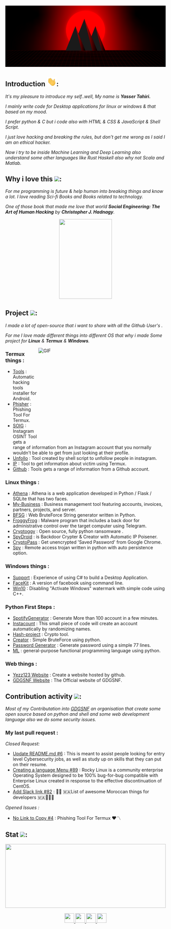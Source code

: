 <p align="center"> 
    <img src="https://github.com/yezz123/yezz123/blob/master/img/Cover.png">
</p>

## Introduction <img src="https://raw.githubusercontent.com/ABSphreak/ABSphreak/master/gifs/Hi.gif" width="30px">:

<i>It's my pleasure to introduce my self..well, My name is <b>Yasser Tahiri. </b>

I mainly write code for Desktop applications for linux or windows & that based on my mood.

I prefer python & C but i code also with HTML & CSS & JavaScript & Shell Script.

I just love hacking and breaking the rules, but don’t get me wrong as I said I am an ethical hacker.

Now i try to be inside Machine Learning and Deep Learning also understand some other languages like Rust Haskell also why not Scala and Matlab.</i>

## Why i love this <img src="https://media.giphy.com/media/LpDmM2wSt6Hm5fKJVa/giphy.gif" width="30px">:

<i>For me programming is future & help human into breaking things and know a lot.
I love reading Sci-fi Books and Books related to technology.

One of those book that made me love that world <b>Social Engineering: The Art of Human Hacking</b> by <b>Christopher J. Hadnagy</b>.</i>
[<p align="center"> <img src="https://github.com/yezz123/yezz123/blob/master/img\The Art of Human Hacking.jpg" width="166.5" height="249.5">](https://www.amazon.com/Social-Engineering-Art-Human-Hacking/dp/0470639539)

## Project <img src="https://media.giphy.com/media/gH85KtY9fX2yd9eG4F/giphy-downsized.gif" width="30px">:

<i>I made a lot of open-source that i want to share with all the Github User's .

For me I love made different things into different OS that why i made Some project for <b>Linux</b> & <b>Termux</b> & <b>Windows</b>.</i>

<img align="right" alt="GIF" src="https://i.imgur.com/OTKgDSt.gif" width="400" height="300" />

### Termux things :
-   [Tools](https://github.com/yezz123/tools) : Automatic hacking tools installer for Android.
-   [Phisher](https://github.com/yezz123/Phisher) : Phishing Tool For Termux.
-   [SOIG](https://github.com/yezz123/SoIG) : Instagram OSINT Tool gets a range of information from an Instagram account that you normally wouldn't be able to get from just looking at their profile.
-   [Unfollo](https://github.com/yezz123/unfollo) : Tool created by shell script to unfollow people in instagram.
-   [IP](https://github.com/yezz123/IP) : Tool to get information about victim using Termux.
-   [Github](https://github.com/yezz123/github) : Tools gets a range of information from a Github account.

### Linux things :
-   [Athena](https://github.com/GDGSNF/Athena) : Athena is a web application developed in Python / Flask / SQLite that has two faces.
-   [My-Business](https://github.com/GDGSNF/My-Business) : Business management tool featuring accounts, invoices, partners, projects, and server.
-   [BFSG](https://github.com/Collector0/BFSG) : Web BruteForce String generator written in Python.
-   [FroggyFrog](https://github.com/GDGSNF/FroggyFrog) : Malware program that includes a back door for administrative control over the target computer using Telegram.
-   [Cryptoggy](https://github.com/yezz123/Cryptoggy) : Open source, fully python ransomware .
-   [SpyDroid](https://github.com/yezz123/SpyDroid) : is Backdoor Crypter & Creator with Automatic IP Poisener.
-   [CryptoPass](https://github.com/yezz123/CryptoPass) : Get unencrypted 'Saved Password' from Google Chrome.
-   [Spy](https://github.com/yezz123/spy) : Remote access trojan written in python with auto persistence option.

### Windows things :
-   [Support](https://github.com/Collector0/Support) : Experience of using C# to build a Desktop Application.
-   [FaceKit](https://github.com/Py-Project/FaceKit) : A version of facebook using command line.
-   [Win10](https://github.com/GDGSNF/Win10) : Disabling "Activate Windows" watermark with simple code using C++.

### Python First Steps :
-   [SpotifyGenerator](https://github.com/yezz123/SpotifyGenerator) : Generate More than 100 account in a few minutes.
-   [Instacount](https://github.com/yezz123/Instacount) : This small piece of code will create an account automatically by randomizing names.
-   [Hash-project](https://github.com/yezz123/Hash-project) : Crypto tool.
-   [Creator](https://github.com/yezz123/Creator) : Simple BruteForce using python.
-   [Password Generator](https://github.com/yezz123/password_generator) : Generate password using a simple 77 lines.
-   [ML](https://github.com/yezz123/ML) : general-purpose functional programming language using python.

### Web things :
-   [Yezz123 Website](https://github.com/yezz123/yezz123.github.io) : Create a website hosted by github.
-   [GDGSNF Website](https://github.com/GDGSNF/GDGSNF.github.io) : The Official website of GDGSNF.

## Contribution activity <img src="https://media.giphy.com/media/Z6wxlelBagpIa4HNhV/giphy.gif" width="30px">:

<i>Most of my Contributation into [GDGSNF](https://github.com/GDGSNF) an organisation that create some open source based on python and shell and some web development language also we do some security issues.</i>

### My last pull request :

<i>Closed Request:</i>

-   [Update README.md #6](https://github.com/harisqazi1/Cybersecurity/pull/6) : This is meant to assist people looking for entry level Cybersecurity jobs, as well as study up on skills that they can put on their resume.
-   [Creating a language Menu #89](https://github.com/rocky-linux/rocky/pull/89) : Rocky Linux is a community enterprise Operating System designed to be 100% bug-for-bug compatible with Enterprise Linux created in response to the effective discontinuation of CentOS.
-   [Add Slack link #82](https://github.com/DevC-Casa/awesome-morocco/pull/82) : 👩‍💻 🇲🇦List of awesome Moroccan things for developers 🇲🇦👨🏻‍💻

<i>Opened Issues :</i>

-   [No Link to Copy #4](https://github.com/yezz123/Phisher/issues/4) : Phishing Tool For Termux ❤〽


<!---<i>Opened Request:</i>-->

## Stat <img src="https://media.giphy.com/media/C4b6GwFKbYxK8/giphy.gif" width="30px">:

<p align="center">

<img width="100%" height="200" src="https://github-readme-stats.vercel.app/api?username=yezz123&show_icons=true&theme=gotham"></a>

</p>


<p align="center">
  <a href="https://www.instagram.com/froggy__19/">
    <img src="https://simpleicons.org/icons/instagram.svg" width="30" height="30">
    </a>
  <a href="https://www.linkedin.com/in/yasser-tahiri-14765b1a0/">
    <img src="https://simpleicons.org/icons/linkedin.svg" width="30" height="30">
    </a>
  <a href="https://twitter.com/THyasser1">
    <img src="https://simpleicons.org/icons/twitter.svg" width="30" height="30">
    </a>
  <a href="https://www.facebook.com/xoxo00y/">
    <img src="https://simpleicons.org/icons/facebook.svg" width="30" height="30">
    </a>
</p>
